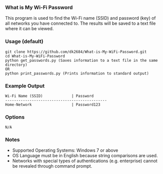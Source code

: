 ### What is My Wi-Fi Password
This program is used to find the Wi-Fi name (SSID) and password (key) of all networks you have connected to. The results will be saved to a text file where it can be viewed.

### Usage (default)
    git clone https://github.com/dk2684/What-is-My-WiFi-Password.git
    cd What-is-My-WiFi-Password
    python get_passwords.py (Saves information to a text file in the same directory)
    OR
    python print_passwords.py (Prints information to standard output)
    
### Example Output
    Wi-Fi Name (SSID)             | Password
    ----------------------------------------------
    Home-Network                  | Password123
    
### Options
    N/A
    
### Notes
- Supported Operating Systems: Windows 7 or above
- OS Language must be in English because string comparisons are used.
- Networks with special types of authentications (e.g. enterprise) cannot be revealed through command prompt.    
